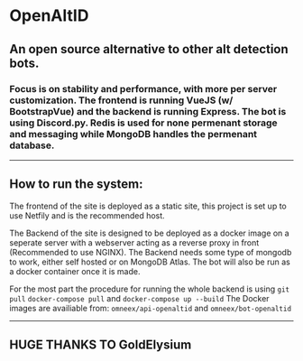 # OpenAltID 
## An open source alternative to other alt detection bots.
### Focus is on stability and performance, with more per server customization. The frontend is running VueJS (w/ BootstrapVue) and the backend is running Express. The bot is using Discord.py. Redis is used for none permenant storage and messaging while MongoDB handles the permenant database.

___

## How to run the system:
The frontend of the site is deployed as a static site, this project is set up to use Netfily and is the recommended host.

The Backend of the site is designed to be deployed as a docker image on a seperate server with a webserver acting as a reverse proxy in front (Recommended to use NGINX).
The Backend needs some type of mongodb to work, either self hosted or on MongoDB Atlas.
The bot will also be run as a docker container once it is made.

For the most part the procedure for running the whole backend is using `git pull` `docker-compose pull` and `docker-compose up --build`
The Docker images are availiable from:
`omneex/api-openaltid`
and 
`omneex/bot-openaltid`
___
## HUGE THANKS TO GoldElysium 
